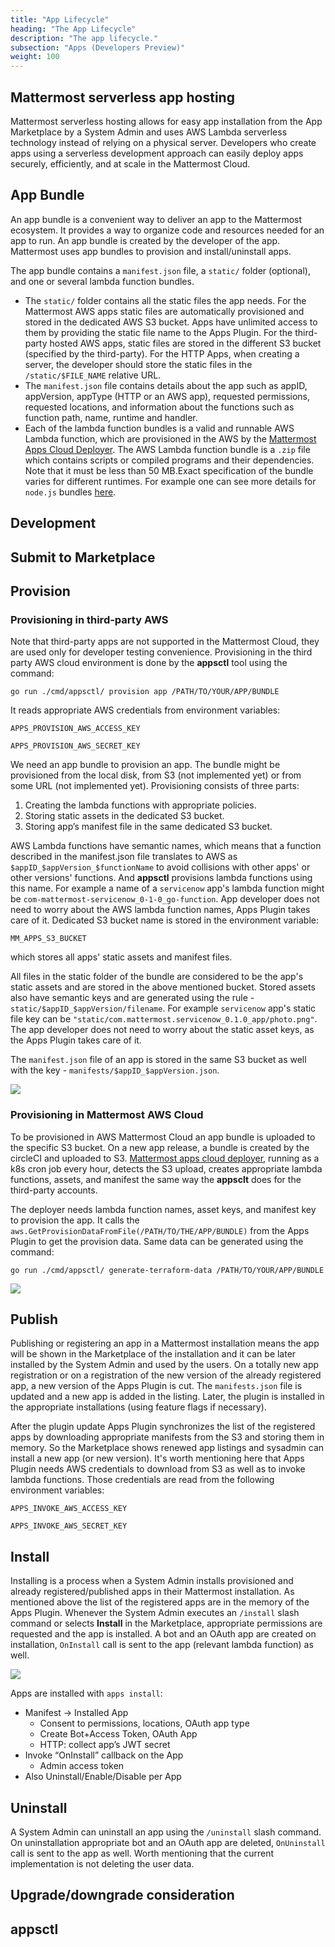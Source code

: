 ```yaml
---
title: "App Lifecycle"
heading: "The App Lifecycle"
description: "The app lifecycle."
subsection: "Apps (Developers Preview)"
weight: 100
---
```


## Mattermost serverless app hosting

Mattermost serverless hosting allows for easy app installation from the App Marketplace by a System Admin and uses AWS Lambda serverless technology instead of relying on a physical server. Developers who create apps using a serverless development approach can easily deploy apps securely, efficiently, and at scale in the Mattermost Cloud.

## App Bundle

An app bundle is a convenient way to deliver an app to the Mattermost ecosystem. It provides a way to organize code and resources needed for an app to run. An app bundle is created by the developer of the app. Mattermost uses app bundles to provision and install/uninstall apps.

The app bundle contains a `manifest.json` file, a `static/` folder (optional), and one or several lambda function bundles.

- The `static/` folder contains all the static files the app needs. For the Mattermost AWS apps static files are automatically provisioned and stored in the dedicated AWS S3 bucket. Apps have unlimited access to them by providing the static file name to the Apps Plugin. For the third-party hosted AWS apps, static files are stored in the different S3 bucket (specified by the third-party). For the HTTP Apps, when creating a server, the developer should store the static files in the `/static/$FILE_NAME` relative URL.
- The `manifest.json` file contains details about the app such as appID, appVersion, appType (HTTP or an AWS app), requested permissions, requested locations, and information about the functions such as function path, name, runtime and handler.
- Each of the lambda function bundles is a valid and runnable AWS Lambda function, which are provisioned in the AWS by the [Mattermost Apps Cloud Deployer](https://github.com/mattermost/mattermost-apps-cloud-deployer). The AWS Lambda function bundle is a `.zip` file which contains scripts or compiled programs and their dependencies. Note that it must be less than 50 MB.Exact specification of the bundle varies for different runtimes. For example one can see more details for `node.js` bundles [here](https://docs.aws.amazon.com/lambda/latest/dg/nodejs-package.html).

## Development

## Submit to Marketplace

## Provision

### Provisioning in third-party AWS

Note that third-party apps are not supported in the Mattermost Cloud, they are used only for developer testing convenience. Provisioning in the third party AWS cloud environment is done by the **appsctl** tool using the command:

`go run ./cmd/appsctl/ provision app /PATH/TO/YOUR/APP/BUNDLE`

It reads appropriate AWS credentials from environment variables:

`APPS_PROVISION_AWS_ACCESS_KEY`

`APPS_PROVISION_AWS_SECRET_KEY`

We need an app bundle to provision an app. The bundle might be provisioned from the local disk, from S3 (not implemented yet) or from some URL (not implemented yet). Provisioning consists of three parts:

1. Creating the lambda functions with appropriate policies.
2. Storing static assets in the dedicated S3 bucket.
3. Storing app’s manifest file in the same dedicated S3 bucket.

AWS Lambda functions have semantic names, which means that a function described in the manifest.json file translates to AWS as `$appID_$appVersion_$functionName` to avoid collisions with other apps' or other versions' functions. And **appsctl** provisions lambda functions using this name. For example a name of a `servicenow` app's lambda function might be `com-mattermost-servicenow_0-1-0_go-function`. App developer does not need to worry about the AWS lambda function names, Apps Plugin takes care of it. Dedicated S3 bucket name is stored in the environment variable:

`MM_APPS_S3_BUCKET`

which stores all apps' static assets and manifest files.

All files in the static folder of the bundle are considered to be the app's static assets and are stored in the above mentioned bucket. Stored assets also have semantic keys and are generated using the rule - `static/$appID_$appVersion/filename`. For example `servicenow` app's static file key can be `"static/com.mattermost.servicenow_0.1.0_app/photo.png"`. The app developer does not need to worry about the static asset keys, as the Apps Plugin takes care of it.

The `manifest.json` file of an app is stored in the same S3 bucket as well with the key - `manifests/$appID_$appVersion.json`.

![](provisioning-in-3rd-party-aws.png)

### Provisioning in Mattermost AWS Cloud

To be provisioned in AWS Mattermost Cloud an app bundle is uploaded to the specific S3 bucket. On a new app release, a bundle is created by the circleCI and uploaded to S3. [Mattermost apps cloud deployer](https://github.com/mattermost/mattermost-apps-cloud-deployer), running as a k8s cron job every hour, detects the S3 upload, creates appropriate lambda functions, assets, and manifest the same way the **appsclt** does for the third-party accounts.

The deployer needs lambda function names, asset keys, and manifest key to provision the app. It calls the `aws.GetProvisionDataFromFile(/PATH/TO/THE/APP/BUNDLE)` from the Apps Plugin to get the provision data. Same data can be generated using the command:

`go run ./cmd/appsctl/ generate-terraform-data /PATH/TO/YOUR/APP/BUNDLE` 

![](provisioning-in-mm-aws.png)

## Publish

Publishing or registering an app in a Mattermost installation means the app will be shown in the Marketplace of the installation and it can be later installed by the System Admin and used by the users. On a totally new app registration or on a registration of the new version of the already registered app, a new version of the Apps Plugin is cut. The `manifests.json` file is updated and a new app is added in the listing. Later, the plugin is installed in the appropriate installations (using feature flags if necessary).

After the plugin update Apps Plugin synchronizes the list of the registered apps by downloading appropriate manifests from the S3 and storing them in memory. So the Marketplace shows renewed app listings and sysadmin can install a new app (or new version). It's worth mentioning here that Apps Plugin needs AWS credentials to download from S3 as well as to invoke lambda functions. Those credentials are read from the following environment variables:

`APPS_INVOKE_AWS_ACCESS_KEY`

`APPS_INVOKE_AWS_SECRET_KEY`

## Install

Installing is a process when a System Admin installs provisioned and already registered/published apps in their Mattermost installation. As mentioned above the list of the registered apps are in the memory of the Apps Plugin. Whenever the System Admin executes an `/install` slash command or selects **Install** in the Marketplace, appropriate permissions are requested and the app is installed. A bot and an OAuth app are created on installation, `OnInstall` call is sent to the app (relevant lambda function) as well.

![](install-mm-aws-app.png)

Apps are installed with `apps install`:

- Manifest -> Installed App
  - Consent to permissions, locations, OAuth app type
  - Create Bot+Access Token, OAuth App
  - HTTP: collect app’s JWT secret
- Invoke “OnInstall” callback on the App
  - Admin access token
- Also Uninstall/Enable/Disable per App

## Uninstall

A System Admin can uninstall an app using the `/uninstall` slash command. On uninstallation appropriate bot and an OAuth app are deleted, `OnUninstall` call is sent to the app as well. Worth mentioning that the current implementation is not deleting the user data.

## Upgrade/downgrade consideration

## appsctl
